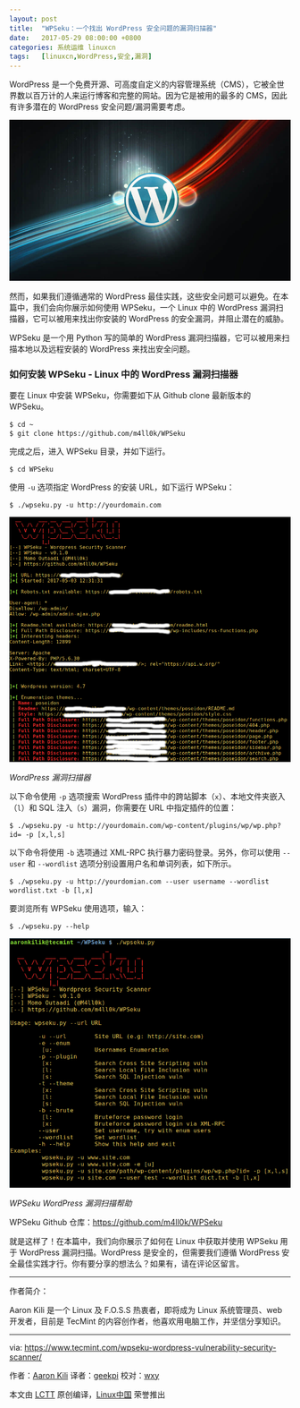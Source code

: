 ```yaml
---
layout: post
title:	"WPSeku：一个找出 WordPress 安全问题的漏洞扫描器"
date:	2017-05-29 08:00:00 +0800 
categories:	系统运维 linuxcn 
tags:	[linuxcn,WordPress,安全,漏洞]
---
```



WordPress 是一个免费开源、可高度自定义的内容管理系统（CMS），它被全世界数以百万计的人来运行博客和完整的网站。因为它是被用的最多的 CMS，因此有许多潜在的 WordPress 安全问题/漏洞需要考虑。


![](/Asserts/Images/album/201705/28/180520mbwtthjwl27bjsqs.jpg)


然而，如果我们遵循通常的 WordPress 最佳实践，这些安全问题可以避免。在本篇中，我们会向你展示如何使用 WPSeku，一个 Linux 中的 WordPress 漏洞扫描器，它可以被用来找出你安装的 WordPress 的安全漏洞，并阻止潜在的威胁。


WPSeku 是一个用 Python 写的简单的 WordPress 漏洞扫描器，它可以被用来扫描本地以及远程安装的 WordPress 来找出安全问题。


### 如何安装 WPSeku - Linux 中的 WordPress 漏洞扫描器


要在 Linux 中安装 WPSeku，你需要如下从 Github clone 最新版本的 WPSeku。



```
$ cd ~
$ git clone https://github.com/m4ll0k/WPSeku

```

完成之后，进入 WPSeku 目录，并如下运行。



```
$ cd WPSeku

```

使用 `-u` 选项指定 WordPress 的安装 URL，如下运行 WPSeku：



```
$ ./wpseku.py -u http://yourdomain.com 

```

![WordPress Vulnerability Scanner](/Asserts/Images/album/201705/28/180533kpkq5r00qu4x7r2y.png)


*WordPress 漏洞扫描器*


以下命令使用 `-p` 选项搜索 WordPress 插件中的跨站脚本（`x`）、本地文件夹嵌入（`l`）和 SQL 注入（`s`）漏洞，你需要在 URL 中指定插件的位置：



```
$ ./wpseku.py -u http://yourdomain.com/wp-content/plugins/wp/wp.php?id= -p [x,l,s]

```

以下命令将使用 `-b` 选项通过 XML-RPC 执行暴力密码登录。另外，你可以使用 `--user` 和 `--wordlist` 选项分别设置用户名和单词列表，如下所示。



```
$ ./wpseku.py -u http://yourdomian.com --user username --wordlist wordlist.txt -b [l,x]   

```

要浏览所有 WPSeku 使用选项，输入：



```
$ ./wpseku.py --help

```

![WPSeku WordPress Vulnerability Scanner Help](/Asserts/Images/album/201705/28/180533stuftpop1u4duzt1.png)


*WPSeku WordPress 漏洞扫描帮助*


WPSeku Github 仓库：<https://github.com/m4ll0k/WPSeku>


就是这样了！在本篇中，我们向你展示了如何在 Linux 中获取并使用 WPSeku 用于 WordPress 漏洞扫描。WordPress 是安全的，但需要我们遵循 WordPress 安全最佳实践才行。你有要分享的想法么？如果有，请在评论区留言。




---


作者简介：


Aaron Kili 是一个 Linux 及 F.O.S.S 热衷者，即将成为 Linux 系统管理员、web 开发者，目前是 TecMint 的内容创作者，他喜欢用电脑工作，并坚信分享知识。




---


via: <https://www.tecmint.com/wpseku-wordpress-vulnerability-security-scanner/>


作者：[Aaron Kili](https://www.tecmint.com/author/aaronkili/) 译者：[geekpi](https://github.com/geekpi) 校对：[wxy](https://github.com/wxy)


本文由 [LCTT](https://github.com/LCTT/TranslateProject) 原创编译，[Linux中国](https://linux.cn/) 荣誉推出
